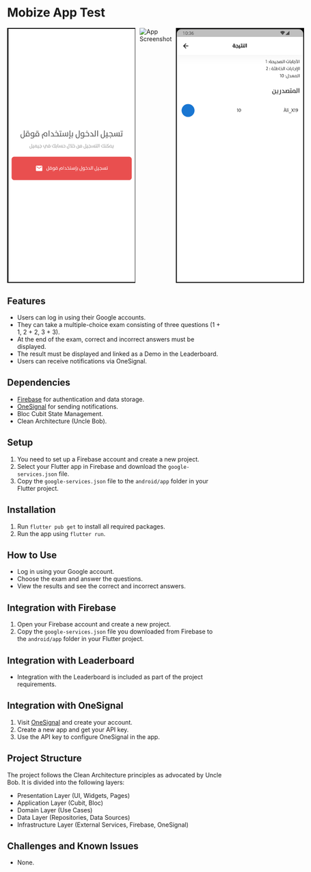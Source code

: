 # Mobize App Test
<div style="display: flex; flex-direction: row;">
  <img src="screen_one.jpg" alt="App Screenshot" width="300" style="margin-right: 10px;">
  <img src="screen_two.jpg" alt="App Screenshot" width="300" style="margin-right: 10px;">
  <img src="screen_three.jpg" alt="App Screenshot" width="300">
</div>

## Features

- Users can log in using their Google accounts.
- They can take a multiple-choice exam consisting of three questions (1 + 1, 2 + 2, 3 + 3).
- At the end of the exam, correct and incorrect answers must be displayed.
- The result must be displayed and linked as a Demo in the Leaderboard.
- Users can receive notifications via OneSignal.

## Dependencies

- [Firebase](https://firebase.google.com/) for authentication and data storage.
- [OneSignal](https://onesignal.com/) for sending notifications.
- Bloc Cubit State Management.
- Clean Architecture (Uncle Bob).

## Setup

1. You need to set up a Firebase account and create a new project.
2. Select your Flutter app in Firebase and download the `google-services.json` file.
3. Copy the `google-services.json` file to the `android/app` folder in your Flutter project.

## Installation

1. Run `flutter pub get` to install all required packages.
2. Run the app using `flutter run`.

## How to Use

- Log in using your Google account.
- Choose the exam and answer the questions.
- View the results and see the correct and incorrect answers.

## Integration with Firebase

1. Open your Firebase account and create a new project.
2. Copy the `google-services.json` file you downloaded from Firebase to the `android/app` folder in your Flutter project.

## Integration with Leaderboard

- Integration with the Leaderboard is included as part of the project requirements.

## Integration with OneSignal

1. Visit [OneSignal](https://onesignal.com/) and create your account.
2. Create a new app and get your API key.
3. Use the API key to configure OneSignal in the app.

## Project Structure

The project follows the Clean Architecture principles as advocated by Uncle Bob. It is divided into the following layers:

- Presentation Layer (UI, Widgets, Pages)
- Application Layer (Cubit, Bloc)
- Domain Layer (Use Cases)
- Data Layer (Repositories, Data Sources)
- Infrastructure Layer (External Services, Firebase, OneSignal)

## Challenges and Known Issues

- None.
